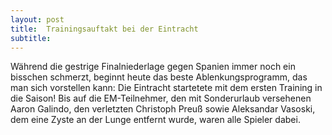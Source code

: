 ```yaml
---
layout: post
title:  Trainingsauftakt bei der Eintracht
subtitle:  
---
```


Während die gestrige Finalniederlage gegen Spanien immer noch ein bisschen schmerzt, beginnt heute das beste Ablenkungsprogramm, das man sich vorstellen kann: Die Eintracht startetete mit dem ersten Training in die Saison! Bis auf die EM-Teilnehmer, den mit Sonderurlaub versehenen Aaron Galindo, den verletzten Christoph Preuß sowie Aleksandar Vasoski, dem eine Zyste an der Lunge entfernt wurde, waren alle Spieler dabei.


